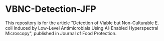 # VBNC-Detection-JFP
This repository is for the article "Detection of Viable but Non-Culturable E. coli Induced by Low-Level Antimicrobials Using AI-Enabled Hyperspectral Microscopy", published in Journal of Food Protection.
